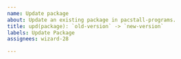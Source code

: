 ```yaml
---
name: Update package
about: Update an existing package in pacstall-programs.
title: upd(package): `old-version` -> `new-version`
labels: Update Package
assignees: wizard-28

---
```

